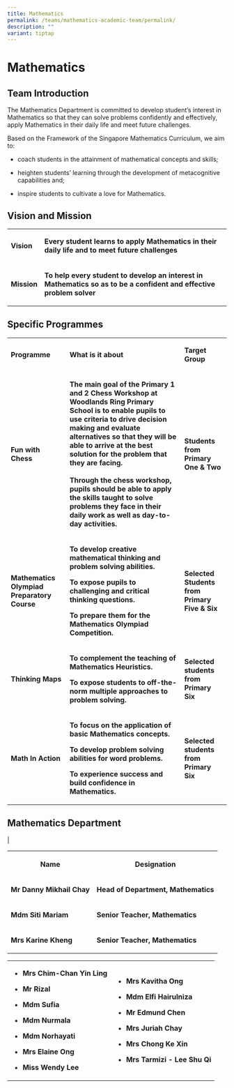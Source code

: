 ```yaml
---
title: Mathematics
permalink: /teams/mathematics-academic-team/permalink/
description: ""
variant: tiptap
---
```

<h1>Mathematics</h1>
<h2>Team Introduction</h2>
<p>The Mathematics Department is committed to develop student’s interest
in Mathematics so that they can solve problems confidently and effectively,
apply Mathematics in their daily life and meet future challenges.</p>
<p>Based on the Framework of the Singapore Mathematics Curriculum, we aim
to:</p>
<ul data-tight="true" class="tight">
<li>
<p>coach students in the attainment of mathematical concepts and skills;</p>
</li>
<li>
<p>heighten students’ learning through the development of metacognitive capabilities
and;</p>
</li>
<li>
<p>inspire students to cultivate a love for Mathematics.</p>
</li>
</ul>
<h2>Vision and Mission</h2>
<table style="minWidth: 50px">
<colgroup>
<col>
<col>
</colgroup>
<tbody>
<tr>
<td rowspan="1" colspan="1">
<p><strong>Vision</strong>
<br>
</p>
</td>
<td rowspan="1" colspan="1">
<p><strong>Every student learns to apply Mathematics in their daily life and to meet future challenges</strong>
<br>
</p>
</td>
</tr>
<tr>
<td rowspan="1" colspan="1">
<p><strong>Mission</strong>
<br>
</p>
</td>
<td rowspan="1" colspan="1">
<p><strong>To help every student to develop an interest in Mathematics so as to be a confident and effective problem solver</strong>
</p>
</td>
</tr>
</tbody>
</table>
<h2>Specific Programmes</h2>
<table style="minWidth: 75px">
<colgroup>
<col>
<col>
<col>
</colgroup>
<tbody>
<tr>
<td rowspan="1" colspan="1">
<p><strong>Programme</strong>
<br>
</p>
</td>
<td rowspan="1" colspan="1">
<p><strong>What is it about</strong>
<br>
</p>
</td>
<td rowspan="1" colspan="1">
<p><strong>Target Group</strong>
<br>
</p>
</td>
</tr>
<tr>
<td rowspan="1" colspan="1">
<p><strong>Fun with Chess</strong>
<br>
</p>
</td>
<td rowspan="1" colspan="1">
<p><strong>The main goal of the Primary 1 and 2 Chess Workshop at Woodlands Ring Primary School is to enable pupils to use criteria to drive decision making and evaluate alternatives so that they will be able to arrive at the best solution for the problem that they are facing.<br><br>Through the chess workshop, pupils should be able to apply the skills taught to solve problems they face in their daily work as well as day-to-day activities.</strong>
<br>
</p>
</td>
<td rowspan="1" colspan="1">
<p><strong>Students from Primary One &amp; Two</strong>
<br>
</p>
</td>
</tr>
<tr>
<td rowspan="1" colspan="1">
<p><strong>Mathematics Olympiad Preparatory Course</strong>
<br>
</p>
</td>
<td rowspan="1" colspan="1">
<p><strong>To develop creative mathematical thinking and problem solving abilities.</strong>
</p>
<p><strong>To expose pupils to challenging and critical thinking questions.</strong>
</p>
<p><strong>To prepare them for the Mathematics Olympiad Competition.</strong>
</p>
</td>
<td rowspan="1" colspan="1">
<p><strong>Selected Students from Primary Five &amp; Six</strong>
<br>
</p>
</td>
</tr>
<tr>
<td rowspan="1" colspan="1">
<p><strong>Thinking Maps</strong>
<br>
</p>
</td>
<td rowspan="1" colspan="1">
<p><strong>To complement the teaching of Mathematics Heuristics.</strong>
</p>
<p><strong>To expose students to off-the-norm multiple approaches to problem solving.</strong>
</p>
</td>
<td rowspan="1" colspan="1">
<p><strong>Selected students from Primary Six</strong>
<br>
</p>
</td>
</tr>
<tr>
<td rowspan="1" colspan="1">
<p><strong>Math In Action</strong>
<br>
</p>
</td>
<td rowspan="1" colspan="1">
<p><strong>To focus on the application of basic Mathematics concepts.</strong>
</p>
<p><strong>To develop problem solving abilities for word problems.</strong>
</p>
<p><strong>To experience success and build confidence in Mathematics.</strong>
</p>
</td>
<td rowspan="1" colspan="1">
<p><strong>Selected students from Primary Six</strong>
</p>
</td>
</tr>
</tbody>
</table>
<h2>Mathematics Department</h2>
<p>|</p>
<table style="minWidth: 50px">
<colgroup>
<col>
<col>
</colgroup>
<tbody>
<tr>
<th rowspan="1" colspan="1">
<p>Name</p>
</th>
<th rowspan="1" colspan="1">
<p>Designation</p>
</th>
</tr>
<tr>
<td rowspan="1" colspan="1">
<p><strong>Mr Danny Mikhail Chay</strong>
</p>
</td>
<td rowspan="1" colspan="1">
<p><strong>Head of Department, Mathematics</strong>
</p>
</td>
</tr>
<tr>
<td rowspan="1" colspan="1">
<p><strong>Mdm Siti Mariam</strong>
</p>
</td>
<td rowspan="1" colspan="1">
<p><strong>Senior Teacher, Mathematics</strong>
</p>
</td>
</tr>
<tr>
<td rowspan="1" colspan="1">
<p><strong>Mrs Karine Kheng</strong>
</p>
</td>
<td rowspan="1" colspan="1">
<p><strong>Senior Teacher, Mathematics</strong>
</p>
</td>
</tr>
</tbody>
</table>
<p></p>
<table style="minWidth: 50px">
<colgroup>
<col>
<col>
</colgroup>
<tbody>
<tr>
<td rowspan="1" colspan="1">
<ul data-tight="true" class="tight">
<li>
<p><strong>Mrs Chim-Chan Yin Ling</strong>
</p>
</li>
<li>
<p><strong>Mr Rizal</strong>
</p>
</li>
<li>
<p><strong>Mdm Sufia</strong>
</p>
</li>
<li>
<p><strong>Mdm Nurmala</strong>
</p>
</li>
<li>
<p><strong>Mdm Norhayati</strong>
</p>
</li>
<li>
<p><strong>Mrs Elaine Ong</strong>
</p>
</li>
<li>
<p><strong>Miss Wendy Lee</strong>
</p>
<p></p>
</li>
</ul>
</td>
<td rowspan="1" colspan="1">
<ul data-tight="true" class="tight">
<li>
<p><strong>Mrs Kavitha Ong</strong>
</p>
</li>
<li>
<p><strong>Mdm Elfi Hairulniza</strong>
</p>
</li>
<li>
<p><strong>Mr Edmund Chen</strong>
</p>
</li>
<li>
<p><strong>Mrs Juriah Chay</strong>
</p>
</li>
<li>
<p><strong>Mrs Chong Ke Xin</strong>
</p>
</li>
<li>
<p><strong>Mrs Tarmizi - Lee Shu Qi</strong>
</p>
</li>
</ul>
</td>
</tr>
</tbody>
</table>
<p></p>
